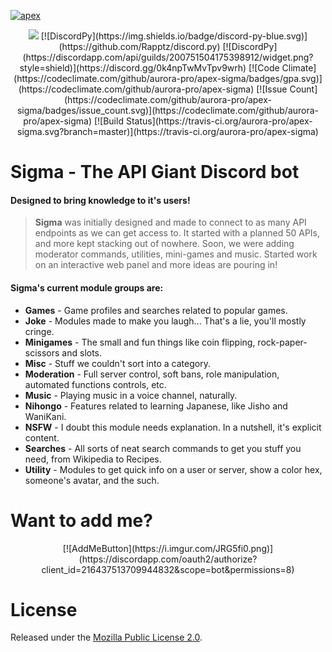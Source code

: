 
[![apex](https://i.imgur.com/TRSdGni.png)](https://auroraproject.xyz/)

<p align="center">
<a href="https://www.paypal.me/AleksaRadovic"><img src="https://img.shields.io/badge/PayPal-.Me-blue.svg"></a>
[![DiscordPy](https://img.shields.io/badge/discord-py-blue.svg)](https://github.com/Rapptz/discord.py) [![DiscordPy](https://discordapp.com/api/guilds/200751504175398912/widget.png?style=shield)](https://discord.gg/0k4npTwMvTpv9wrh)
[![Code Climate](https://codeclimate.com/github/aurora-pro/apex-sigma/badges/gpa.svg)](https://codeclimate.com/github/aurora-pro/apex-sigma)
[![Issue Count](https://codeclimate.com/github/aurora-pro/apex-sigma/badges/issue_count.svg)](https://codeclimate.com/github/aurora-pro/apex-sigma)
[![Build Status](https://travis-ci.org/aurora-pro/apex-sigma.svg?branch=master)](https://travis-ci.org/aurora-pro/apex-sigma)
</p>

# Sigma - The API Giant Discord bot
#### Designed to bring knowledge to it's users!

> **Sigma** was initially designed and made to connect to as many API endpoints as we can get access to. It started with a planned 50 APIs, and more kept stacking out of nowhere. Soon, we were adding moderator commands, utilities, mini-games and music. Started work on an interactive web panel and more ideas are pouring in!

#### Sigma's current module groups are:
* **Games** - Game profiles and searches related to popular games.
* **Joke** - Modules made to make you laugh... That's a lie, you'll mostly cringe.
* **Minigames** - The small and fun things like coin flipping, rock-paper-scissors and slots.
* **Misc** - Stuff we couldn't sort into a category.
* **Moderation** - Full server control, soft bans, role manipulation, automated functions controls, etc.
* **Music** - Playing music in a voice channel, naturally.
* **Nihongo** - Features related to learning Japanese, like Jisho and WaniKani.
* **NSFW** - I doubt this module needs explanation. In a nutshell, it's explicit content.
* **Searches** - All sorts of neat search commands to get you stuff you need, from Wikipedia to Recipes.
* **Utility** - Modules to get quick info on a user or server, show a color hex, someone's avatar, and the such.

# Want to add me?
<p align="center">
[![AddMeButton](https://i.imgur.com/JRG5fi0.png)](https://discordapp.com/oauth2/authorize?client_id=216437513709944832&scope=bot&permissions=8)
</p>

# License
Released under the [Mozilla Public License 2.0](LICENSE).
